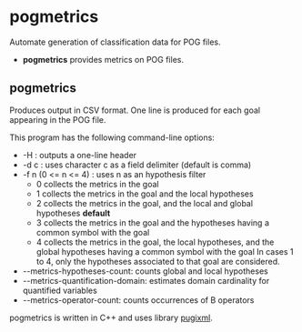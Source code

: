 # pogmetrics

Automate generation of classification data for POG files.

  * **pogmetrics** provides metrics on POG files.

## pogmetrics

Produces output in CSV format. One line is produced for each goal appearing in the POG file.

This program has the following command-line options:
  * -H : outputs a one-line header
  * -d c : uses character c as a field delimiter (default is comma)
  * -f n (0 <= n <= 4) : uses n as an hypothesis filter 
    * 0 collects the metrics in the goal
  	* 1 collects the metrics in the goal and the local hypotheses
	* 2 collects the metrics in the goal, and the local and global hypotheses **default**
    * 3 collects the metrics in the goal and the hypotheses having a common symbol with the goal
    * 4 collects the metrics in the goal, the local hypotheses, and the global 
	  hypotheses having a common symbol with the goal
    In cases 1 to 4, only the hypotheses associated to that goal are considered.
  * --metrics-hypotheses-count: counts global and local hypotheses
  * --metrics-quantification-domain: estimates domain cardinality for quantified variables
  * --metrics-operator-count: counts occurrences of B operators

pogmetrics is written in C++ and uses library [pugixml](https://pugixml.org/).
